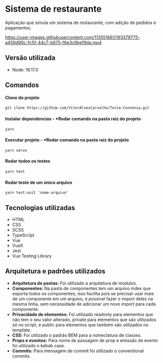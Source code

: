 # Sistema de restaurante

Aplicação que simula um sistema de restaurante, com adição de pedidos e pagamentos.

https://user-images.githubusercontent.com/113551661/193379775-a459d90c-fc10-44c7-b675-f6e3c9bef9da.mp4

## Versão utilizada

- Node: 16.17.0

## Comandos

####  Clone do projeto 
```
git clone https://github.com/VitorAlvesCarvalho/Teste-Convenia.git
```

#### Instalar dependencias - *Rodar comando na pasta raiz do projeto 
```
yarn
```

#### Executar projeto - *Rodar comando na pasta raiz do projeto 
```
yarn serve
```

#### Rodar todos os testes 
```
yarn test
```

#### Rodar teste de um único arquivo
```
yarn test:unit 'nome-arquivo'
```

## Tecnologias utilizadas
- HTML
- CSS
- SCSS
- TypeScript
- Vue
- VueX
- Jest
- Vue Testing Library

## Arquitetura e padrões utilizados
- <b>Arquitetura de pastas:</b> Foi utilizado a arquitetura de modulos.
- <b>Componentes:</b> Na pasta de componentes tem um arquivo index que exporta todos os componentes, isso facilita pois se precisar usar mais de um componente em um arquivo, é possível fazer o import deles na mesma linha, sem necessidade de adicionar um novo import para cada componente.
- <b>Privacidade de elementos:</b> Foi utilizado readonly para elementos que não tem o seu valor alterado, private para elementos que são utilizados só no script, e public para elementos que também são utilizados no template.
- <b>CSS:</b> Foi utilizado o padrão BEM para a nomeclatura de classes.
- <b>Props e eventos:</b> Para nome de passagem de prop e emissão de evento foi utilizado o kebab case.
- <b>Commits:</b> Para mensagem de commit foi utilizado o conventional commits.
